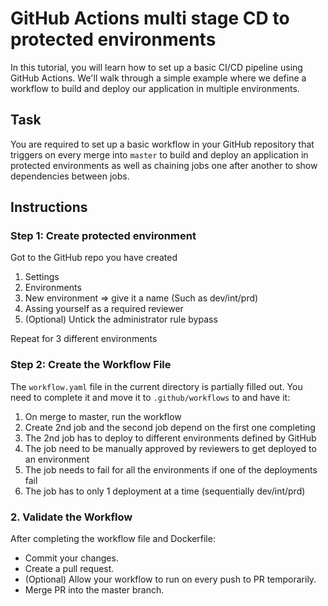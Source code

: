 # GitHub Actions multi stage CD to protected environments

In this tutorial, you will learn how to set up a basic CI/CD pipeline using GitHub Actions. We'll walk through a simple example where we define a workflow to build and deploy our application in multiple environments.

## Task

You are required to set up a basic workflow in your GitHub repository that triggers on every merge into `master`  to build and deploy an application in protected environments as well as chaining jobs one after another to show dependencies between jobs.

## Instructions

### Step 1: Create protected environment

Got to the GitHub repo you have created
1. Settings
2. Environments
3. New environment => give it a name (Such as dev/int/prd)
5. Assing yourself as a required reviewer
6. (Optional) Untick the administrator rule bypass

Repeat for 3 different environments

### Step 2: Create the Workflow File

The `workflow.yaml` file in the current directory is partially filled out. You need to complete it and move it to `.github/workflows` to and have it:
1. On merge to master, run the workflow
2. Create 2nd job and the second job depend on the first one completing
3. The 2nd job has to deploy to different environments defined by GitHub
4. The job  need to be manually approved by reviewers to get deployed to an environment
5. The job needs to fail for all the environments if one of the deployments fail
6. The job has to only 1 deployment at a time (sequentially dev/int/prd)

### 2. Validate the Workflow
After completing the workflow file and Dockerfile:
- Commit your changes.
- Create a pull request.
- (Optional) Allow your workflow to run on every push to PR temporarily.
- Merge PR into the master branch.

